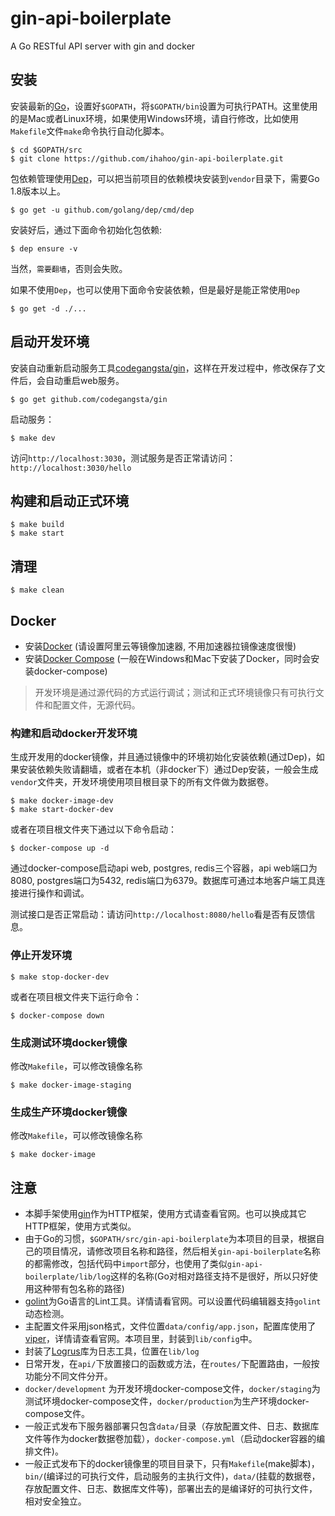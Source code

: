 # gin-api-boilerplate
A Go RESTful API server with gin and docker

## 安装
安装最新的[Go](https://golang.org/)，设置好`$GOPATH`，将`$GOPATH/bin`设置为可执行PATH。这里使用的是Mac或者Linux环境，如果使用Windows环境，请自行修改，比如使用`Makefile`文件`make`命令执行自动化脚本。

````
$ cd $GOPATH/src
$ git clone https://github.com/ihahoo/gin-api-boilerplate.git
````

包依赖管理使用[Dep](https://github.com/golang/dep)，可以把当前项目的依赖模块安装到`vendor`目录下，需要Go 1.8版本以上。
```
$ go get -u github.com/golang/dep/cmd/dep
```
安装好后，通过下面命令初始化包依赖:
```
$ dep ensure -v
```
当然，`需要翻墙`，否则会失败。

如果不使用`Dep`，也可以使用下面命令安装依赖，但是最好是能正常使用`Dep`
```
$ go get -d ./...
```

## 启动开发环境
安装自动重新启动服务工具[codegangsta/gin](https://github.com/codegangsta/gin)，这样在开发过程中，修改保存了文件后，会自动重启web服务。
```
$ go get github.com/codegangsta/gin
```
启动服务：
```
$ make dev
```
访问`http://localhost:3030`，测试服务是否正常请访问：`http://localhost:3030/hello`

## 构建和启动正式环境
```
$ make build
$ make start
```

## 清理
```
$ make clean
```

## Docker
- 安装[Docker](https://www.docker.com/) (请设置阿里云等镜像加速器, 不用加速器拉镜像速度很慢)
- 安装[Docker Compose](https://github.com/docker/compose/releases) (一般在Windows和Mac下安装了Docker，同时会安装docker-compose)

> 开发环境是通过源代码的方式运行调试；测试和正式环境镜像只有可执行文件和配置文件，无源代码。

### 构建和启动docker开发环境
生成开发用的docker镜像，并且通过镜像中的环境初始化安装依赖(通过Dep)，如果安装依赖失败请翻墙，或者在本机（非docker下）通过Dep安装，一般会生成`vendor`文件夹，开发环境使用项目根目录下的所有文件做为数据卷。
```
$ make docker-image-dev
$ make start-docker-dev
```
或者在项目根文件夹下通过以下命令启动：
````
$ docker-compose up -d
````

通过docker-compose启动api web, postgres, redis三个容器，api web端口为8080, postgres端口为5432, redis端口为6379。数据库可通过本地客户端工具连接进行操作和调试。

测试接口是否正常启动：请访问`http://localhost:8080/hello`看是否有反馈信息。

### 停止开发环境
````
$ make stop-docker-dev
````
或者在项目根文件夹下运行命令：
````
$ docker-compose down
````

### 生成测试环境docker镜像
修改`Makefile`，可以修改镜像名称
````
$ make docker-image-staging
````

### 生成生产环境docker镜像
修改`Makefile`，可以修改镜像名称
````
$ make docker-image
````

## 注意
- 本脚手架使用[gin](https://github.com/gin-gonic/gin)作为HTTP框架，使用方式请查看官网。也可以换成其它HTTP框架，使用方式类似。
- 由于Go的习惯，`$GOPATH/src/gin-api-boilerplate`为本项目的目录，根据自己的项目情况，请修改项目名称和路径，然后相关`gin-api-boilerplate`名称的都需修改，包括代码中`import`部分，也使用了类似`gin-api-boilerplate/lib/log`这样的名称(Go对相对路径支持不是很好，所以只好使用这种带有包名称的路径)
- [golint](https://github.com/golang/lint)为Go语言的Lint工具。详情请看官网。可以设置代码编辑器支持`golint`动态检测。
- 主配置文件采用json格式，文件位置`data/config/app.json`，配置库使用了[viper](https://github.com/spf13/viper)，详情请查看官网。本项目里，封装到`lib/config`中。
- 封装了[Logrus](https://github.com/sirupsen/logrus)库为日志工具，位置在`lib/log`
- 日常开发，在`api/`下放置接口的函数或方法，在`routes/`下配置路由，一般按功能分不同文件分开。
- `docker/development` 为开发环境docker-compose文件，`docker/staging`为测试环境docker-compose文件，`docker/production`为生产环境docker-compose文件。
- 一般正式发布下服务器部署只包含`data/`目录（存放配置文件、日志、数据库文件等作为docker数据卷加载），`docker-compose.yml`（启动docker容器的编排文件)。
- 一般正式发布下的docker镜像里的项目目录下，只有`Makefile`(make脚本)，`bin/`(编译过的可执行文件，启动服务的主执行文件)，`data/`(挂载的数据卷，存放配置文件、日志、数据库文件等)，部署出去的是编译好的可执行文件，相对安全独立。




